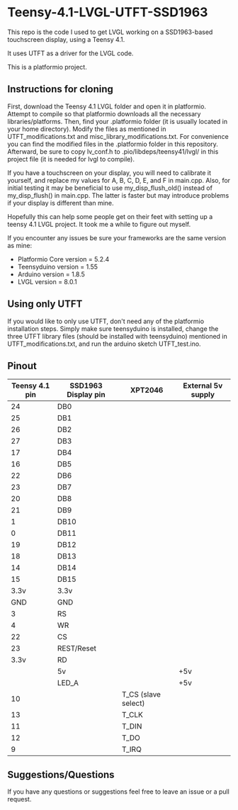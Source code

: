 # Teensy-4.1-LVGL-UTFT-SSD1963
This repo is the code I used to get LVGL working on a SSD1963-based touchscreen display, using a Teensy 4.1.

It uses UTFT as a driver for the LVGL code.

This is a platformio project.

## Instructions for cloning
First, download the Teensy 4.1 LVGL folder and open it in platformio.  Attempt to compile so that platformio downloads all the necessary libraries/platforms.  Then, find your .platformio folder (it is usually located in your home directory).  Modify the files as mentioned in UTFT_modifications.txt and misc_library_modifications.txt.  For convenience you can find the modified files in the .platformio folder in this repository.  Afterward, be sure to copy lv_conf.h to .pio/libdeps/teensy41/lvgl/ in this project file (it is needed for lvgl to compile).

If you have a touchscreen on your display, you will need to calibrate it yourself, and replace my values for A, B, C, D, E, and F in main.cpp.  Also, for initial testing it may be beneficial to use my_disp_flush_old() instead of my_disp_flush() in main.cpp.  The latter is faster but may introduce problems if your display is different than mine.

Hopefully this can help some people get on their feet with setting up a teensy 4.1 LVGL project.  It took me a while to figure out myself.

If you encounter any issues be sure your frameworks are the same version as mine:
 - Platformio Core version = 5.2.4
 - Teensyduino version = 1.55
 - Arduino version = 1.8.5
 - LVGL version = 8.0.1

## Using only UTFT
If you would like to only use UTFT, don't need any of the platformio installation steps.  Simply make sure teensyduino is installed, change the three UTFT library files (should be installed with teensyduino) mentioned in UTFT_modifications.txt, and run the arduino sketch UTFT_test.ino.

## Pinout
| Teensy 4.1 pin | SSD1963 Display pin | XPT2046 | External 5v supply |
|----------------|---------------------|---------|--------------------|
| 24             | DB0                 |         |                    |
| 25             | DB1                 |         |                    |
| 26             | DB2                 |         |                    |
| 27             | DB3                 |         |                    |
| 17             | DB4                 |         |                    |
| 16             | DB5                 |         |                    |
| 22             | DB6                 |         |                    |
| 23             | DB7                 |         |                    |
| 20             | DB8                 |         |                    |
| 21             | DB9                 |         |                    |
| 1              | DB10                |         |                    |
| 0              | DB11                |         |                    |
| 19             | DB12                |         |                    |
| 18             | DB13                |         |                    |
| 14             | DB14                |         |                    |
| 15             | DB15                |         |                    |
| 3.3v           | 3.3v                |         |                    |
| GND            | GND                 |         |                    |
| 3              | RS                  |         |                    |
| 4              | WR                  |         |                    |
| 22             | CS                  |         |                    |
| 23             | REST/Reset          |         |                    |
| 3.3v           | RD                  |         |                    |
|                | 5v                  |         | +5v                |
|                | LED_A               |         | +5v                |
| 10             |                     | T_CS (slave select)   |                    |
| 13             |                     | T_CLK   |                    |
| 11             |                     | T_DIN   |                    |
| 12             |                     | T_DO    |                    |
| 9              |                     | T_IRQ   |                    |

## Suggestions/Questions
If you have any questions or suggestions feel free to leave an issue or a pull request.
